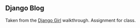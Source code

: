 ## Django Blog
Taken from the [Django Girl](shttp://tutorial.djangogirls.org/en/django_models/README.html) walkthrough. Assignment for class.